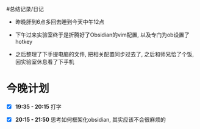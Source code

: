 #总结记录/日记 

- 昨晚肝到6点多回去睡到今天中午12点

- 下午过来实验室终于是折腾好了Obsidian的vim配置, 以及专门为ob设置了hotkey

- 之后整理了下手提电脑的文件, 把相关配置同步过去了, 之后和师兄恰了个饭, 回实验室休息看了下手机

# 今晚计划
- [x] **19:35 - 20:15** 打字

- [x] **20:15 - 21:50** 思考如何框架化obsidian, 其实应该不会很麻烦的